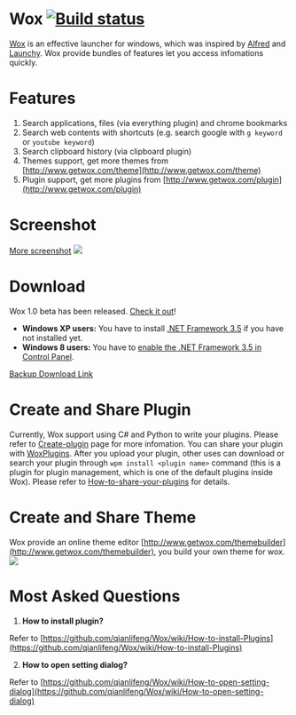 Wox   [![Build status](https://ci.appveyor.com/api/projects/status/bfktntbivg32e103)](https://ci.appveyor.com/project/qianlifeng/wox)
=========
[Wox](http://www.getwox.com) is an effective launcher for windows, which was inspired by [Alfred](http://www.alfredapp.com/) and [Launchy](http://www.launchy.net/). Wox provide bundles of features let you access infomations quickly. 

Features
=========
1. Search applications, files (via everything plugin) and chrome bookmarks
2. Search web contents with shortcuts (e.g. search google with `g keyword` or `youtube keyword`)
3. Search clipboard history (via clipboard plugin)
4. Themes support, get more themes from [http://www.getwox.com/theme](http://www.getwox.com/theme)
5. Plugin support, get more plugins from [http://www.getwox.com/plugin](http://www.getwox.com/plugin)

Screenshot
=========

<a href="https://github.com/qianlifeng/Wox/wiki/Screenshot">More screenshot</a>
<img src="http://ww3.sinaimg.cn/large/dce48faejw1eihx6ffo8eg20zk0m8hdt.gif" />

Download
=========

Wox 1.0 beta has been released. [Check it out](https://github.com/qianlifeng/Wox/releases/tag/v1.0-beta)!

* **Windows XP users:** You have to install [.NET Framework 3.5](http://www.microsoft.com/download/details.aspx?id=22) if you have not installed yet.
* **Windows 8 users:** You have to [enable the .NET Framework 3.5 in Control Panel](http://msdn.microsoft.com/library/hh506443.aspx).

[Backup Download Link](http://woxrelease.qiniudn.com/Wox.1.0.0.185-beta.zip)

Create and Share Plugin
=========

Currently, Wox support using C# and Python to write your plugins. Please refer to [Create-plugin](https://github.com/qianlifeng/Wox/wiki/Create-plugins) page for more infomation.
You can share your plugin with <a href="http://www.getwox.com/plugin">WoxPlugins</a>. After you upload your plugin, other uses can download or search your plugin through `wpm install <plugin name>` command (this is a plugin for plugin management, which is one of the default plugins inside Wox). Please refer to [How-to-share-your-plugins](https://github.com/qianlifeng/Wox/wiki/How-to-share-your-plugins-in--getwox.com-plugin-page%3F) for details.


Create and Share Theme
=========

Wox provide an online theme editor [http://www.getwox.com/themebuilder](http://www.getwox.com/themebuilder), you build your own theme for wox.
<img src="http://ww3.sinaimg.cn/large/5d7c1fa4gw1eegm4tvpu7j20zg0in412.jpg" />  


Most Asked Questions  
=========

1. **How to install plugin?**  

  Refer to [https://github.com/qianlifeng/Wox/wiki/How-to-install-Plugins](https://github.com/qianlifeng/Wox/wiki/How-to-install-Plugins)  


2. **How to open setting dialog?**  

  Refer to [https://github.com/qianlifeng/Wox/wiki/How-to-open-setting-dialog](https://github.com/qianlifeng/Wox/wiki/How-to-open-setting-dialog)  
